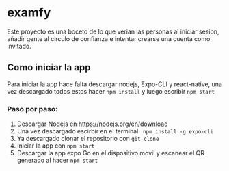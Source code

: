 # examfy
Este proyecto es una boceto de lo que verian las personas al iniciar sesion, añadir gente al circulo de confianza e intentar crearse una cuenta como invitado.
## Como iniciar la app
Para iniciar la app hace falta descargar nodejs, Expo-CLI y react-native, una vez descargado todos estos hacer `npm install` y luego escribir `npm start`
### Paso por paso:
1. Descargar Nodejs en https://nodejs.org/en/download
2. Una vez descargado escirbir en el terminal
   ``` npm install -g expo-cli```
3. Ya descargado clonar el repositorio con `git clone`
4. iniciar la app con `npm start`
5. Descargar la app expo Go en el dispositivo movil y escanear el QR generado al hacer `npm start`
